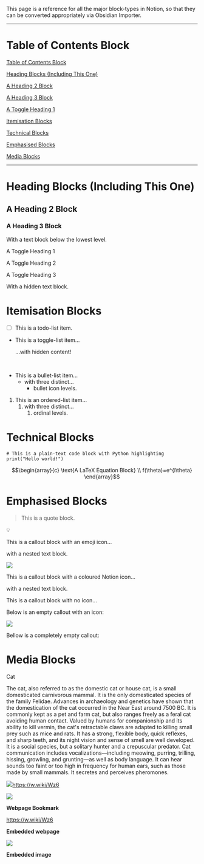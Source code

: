 This page is a reference for all the major block-types in Notion, so that they can be converted appropriately via Obsidian Importer.

------------------------------------------------------------------------

# Table of Contents Block

[Table of Contents Block](#1600080a-a5a3-80d6-8042-fa43b6dc3898)

[Heading Blocks (Including This One)](#1580080a-a5a3-817b-8d75-d699e89783b6)

[A Heading 2 Block](#1580080a-a5a3-816f-81c6-c3c3027ef3c7)

[A Heading 3 Block](#1580080a-a5a3-817c-880a-f660888c7bf9)

[A Toggle Heading 1](#15c0080a-a5a3-8093-a383-f27a9140b1bd)

[Itemisation Blocks](#1580080a-a5a3-811d-95cb-e7da9e75c86f)

[Technical Blocks](#1580080a-a5a3-81fa-925e-de0df6661673)

[Emphasised Blocks](#1580080a-a5a3-8158-ba75-e5245d45df02)

[Media Blocks](#1580080a-a5a3-819e-8890-d6d0e8ccd839)

------------------------------------------------------------------------

# Heading Blocks (Including This One)

## A Heading 2 Block

### A Heading 3 Block

With a text block below the lowest level.

A Toggle Heading 1

A Toggle Heading 2

A Toggle Heading 3

With a hidden text block.

# Itemisation Blocks

-   [ ] This is a todo-list item.

-   This is a toggle-list item…

    …with hidden content!

&nbsp;

-   This is a bullet-list item…
    -   with three distinct…
        -   bullet icon levels.

1.  This is an ordered-list item…
    1.  with three distinct…
        1.  ordinal levels.

# Technical Blocks

``` code
# This is a plain-text code block with Python highlighting
print("Hello world!")
```

$$\begin{array}{c}
\text{A LaTeX Equation Block} \\ 
f(\theta)=e^{i\theta}
\end{array}$$

# Emphasised Blocks

> This is a quote block.

💡

This is a callout block with an emoji icon…

with a nested text block.

![](https://www.notion.so/icons/info-alternate_green.svg)

This is a callout block with a coloured Notion icon…

with a nested text block.

This is a callout block with no icon…

Below is an empty callout with an icon:

![](https://www.notion.so/icons/info-alternate_green.svg)

Bellow is a completely empty callout:

# Media Blocks



Cat

The cat, also referred to as the domestic cat or house cat, is a small domesticated carnivorous mammal. It is the only domesticated species of the family Felidae. Advances in archaeology and genetics have shown that the domestication of the cat occurred in the Near East around 7500 BC. It is commonly kept as a pet and farm cat, but also ranges freely as a feral cat avoiding human contact. Valued by humans for companionship and its ability to kill vermin, the cat's retractable claws are adapted to killing small prey such as mice and rats. It has a strong, flexible body, quick reflexes, and sharp teeth, and its night vision and sense of smell are well developed. It is a social species, but a solitary hunter and a crepuscular predator. Cat communication includes vocalizations—including meowing, purring, trilling, hissing, growling, and grunting—as well as body language. It can hear sounds too faint or too high in frequency for human ears, such as those made by small mammals. It secretes and perceives pheromones.

![](https://en.wikipedia.org/static/apple-touch/wikipedia.png)https://w.wiki/Wz6

![](https://upload.wikimedia.org/wikipedia/commons/thumb/1/15/Cat_August_2010-4.jpg/1200px-Cat_August_2010-4.jpg)

**Webpage Bookmark**

<https://w.wiki/Wz6>

**Embedded webpage**

[![](https://upload.wikimedia.org/wikipedia/commons/thumb/b/b6/Felis_catus-cat_on_snow.jpg/2560px-Felis_catus-cat_on_snow.jpg)](https://upload.wikimedia.org/wikipedia/commons/thumb/b/b6/Felis_catus-cat_on_snow.jpg/2560px-Felis_catus-cat_on_snow.jpg)

**Embedded image**